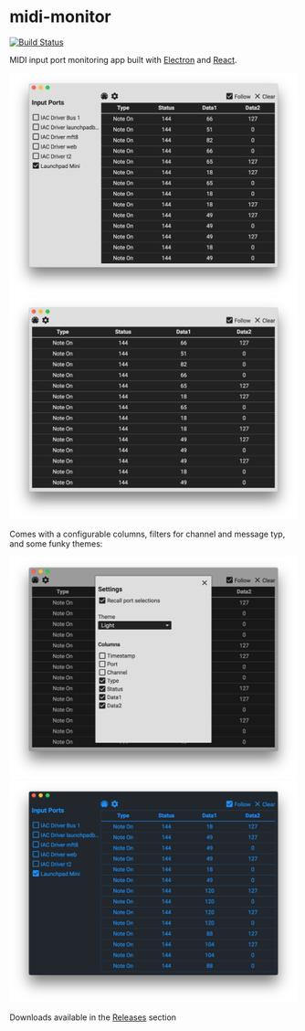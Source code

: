 # midi-monitor

[![Build Status](https://travis-ci.org/Lokua/midi-monitor.svg?branch=dev)](https://travis-ci.org/Lokua/midi-monitor)

MIDI input port monitoring app built with
[Electron](https://github.com/electron/electron) and
[React](https://github.com/facebook/react).

<img src="etc/Screen Shot 2018-03-18 at 11.13.32 PM.png" style="width: 512px; height: auto" />
<img src="etc/Screen Shot 2018-03-18 at 11.13.47 PM.png" style="width: 512px; height: auto" />

Comes with a configurable columns, filters for channel and message typ, and some
funky themes:

<img src="etc/Screen Shot 2018-03-18 at 11.13.54 PM.png" style="width: 512px; height: auto" />
<img src="etc/Screen Shot 2018-03-18 at 11.17.26 PM.png" style="width: 512px; height: auto" />

Downloads available in the
[Releases](https://github.com/Lokua/midi-monitor/releases) section
